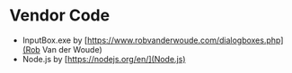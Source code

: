 # Vendor Code

- InputBox.exe by [https://www.robvanderwoude.com/dialogboxes.php](Rob Van der Woude)
- Node.js by [https://nodejs.org/en/](Node.js)
